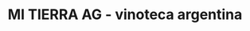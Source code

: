 ---
title: "MI TIERRA AG - vinoteca argentina"
url: /rapperswil/mi-tierra-ag-vinoteca-argentina/
shop: Wein
---